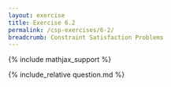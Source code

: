```yaml
---
layout: exercise
title: Exercise 6.2
permalink: /csp-exercises/6-2/
breadcrumb: Constraint Satisfaction Problems
---
```


{% include mathjax_support %}

<div><i class="arrow-up" data-chapter="csp-exercises" data-exercise="ex_2" data-rating="0"></i></div>
{% include_relative question.md %}
